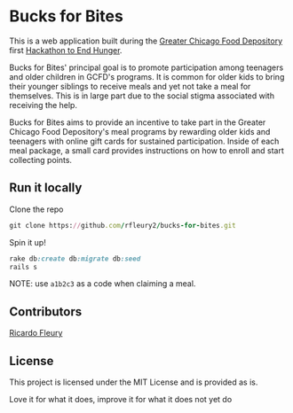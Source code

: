 # Bucks for Bites

This is a web application built during the [Greater Chicago Food Depository](http://www.chicagosfoodbank.org/) first [Hackathon to End Hunger](https://www.facebook.com/events/1793335117620404/).  

Bucks for Bites' principal goal is to promote participation among teenagers and older children in GCFD's programs.  It is common for older kids to bring their younger siblings to receive meals and yet not take a meal for themselves.  This is in large part due to the social stigma associated with receiving the help.

Bucks for Bites aims to provide an incentive to take part in the Greater Chicago Food Depository's meal programs by rewarding older kids and teenagers with online gift cards for sustained participation.  Inside of each meal package, a small card provides instructions on how to enroll and start collecting points.

## Run it locally

Clone the repo
```ruby
git clone https://github.com/rfleury2/bucks-for-bites.git
```

Spin it up!
```ruby
rake db:create db:migrate db:seed
rails s
```

NOTE: use ```a1b2c3``` as a code when claiming a meal.

## Contributors

[Ricardo Fleury](http://www.github.com/rfleury2)

## License

This project is licensed under the MIT License and is provided as is.

Love it for what it does, improve it for what it does not yet do